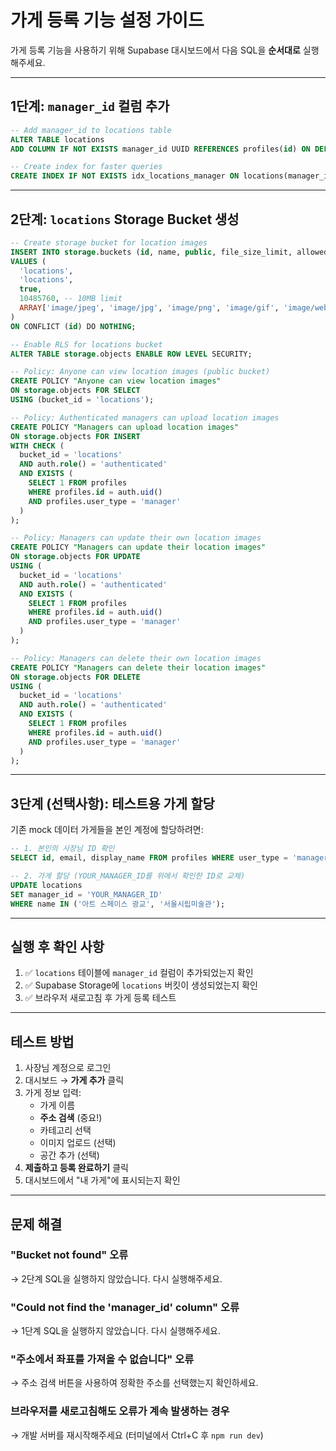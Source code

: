 # 가게 등록 기능 설정 가이드

가게 등록 기능을 사용하기 위해 Supabase 대시보드에서 다음 SQL을 **순서대로** 실행해주세요.

---

## 1단계: `manager_id` 컬럼 추가

```sql
-- Add manager_id to locations table
ALTER TABLE locations
ADD COLUMN IF NOT EXISTS manager_id UUID REFERENCES profiles(id) ON DELETE SET NULL;

-- Create index for faster queries
CREATE INDEX IF NOT EXISTS idx_locations_manager ON locations(manager_id);
```

---

## 2단계: `locations` Storage Bucket 생성

```sql
-- Create storage bucket for location images
INSERT INTO storage.buckets (id, name, public, file_size_limit, allowed_mime_types)
VALUES (
  'locations',
  'locations',
  true,
  10485760, -- 10MB limit
  ARRAY['image/jpeg', 'image/jpg', 'image/png', 'image/gif', 'image/webp']
)
ON CONFLICT (id) DO NOTHING;

-- Enable RLS for locations bucket
ALTER TABLE storage.objects ENABLE ROW LEVEL SECURITY;

-- Policy: Anyone can view location images (public bucket)
CREATE POLICY "Anyone can view location images"
ON storage.objects FOR SELECT
USING (bucket_id = 'locations');

-- Policy: Authenticated managers can upload location images
CREATE POLICY "Managers can upload location images"
ON storage.objects FOR INSERT
WITH CHECK (
  bucket_id = 'locations' 
  AND auth.role() = 'authenticated'
  AND EXISTS (
    SELECT 1 FROM profiles 
    WHERE profiles.id = auth.uid() 
    AND profiles.user_type = 'manager'
  )
);

-- Policy: Managers can update their own location images
CREATE POLICY "Managers can update their location images"
ON storage.objects FOR UPDATE
USING (
  bucket_id = 'locations' 
  AND auth.role() = 'authenticated'
  AND EXISTS (
    SELECT 1 FROM profiles 
    WHERE profiles.id = auth.uid() 
    AND profiles.user_type = 'manager'
  )
);

-- Policy: Managers can delete their own location images
CREATE POLICY "Managers can delete their location images"
ON storage.objects FOR DELETE
USING (
  bucket_id = 'locations' 
  AND auth.role() = 'authenticated'
  AND EXISTS (
    SELECT 1 FROM profiles 
    WHERE profiles.id = auth.uid() 
    AND profiles.user_type = 'manager'
  )
);
```

---

## 3단계 (선택사항): 테스트용 가게 할당

기존 mock 데이터 가게들을 본인 계정에 할당하려면:

```sql
-- 1. 본인의 사장님 ID 확인
SELECT id, email, display_name FROM profiles WHERE user_type = 'manager';

-- 2. 가게 할당 (YOUR_MANAGER_ID를 위에서 확인한 ID로 교체)
UPDATE locations 
SET manager_id = 'YOUR_MANAGER_ID' 
WHERE name IN ('아트 스페이스 광교', '서울시립미술관');
```

---

## 실행 후 확인 사항

1. ✅ `locations` 테이블에 `manager_id` 컬럼이 추가되었는지 확인
2. ✅ Supabase Storage에 `locations` 버킷이 생성되었는지 확인
3. ✅ 브라우저 새로고침 후 가게 등록 테스트

---

## 테스트 방법

1. 사장님 계정으로 로그인
2. 대시보드 → **가게 추가** 클릭
3. 가게 정보 입력:
   - 가게 이름
   - **주소 검색** (중요!)
   - 카테고리 선택
   - 이미지 업로드 (선택)
   - 공간 추가 (선택)
4. **제출하고 등록 완료하기** 클릭
5. 대시보드에서 "내 가게"에 표시되는지 확인

---

## 문제 해결

### "Bucket not found" 오류
→ 2단계 SQL을 실행하지 않았습니다. 다시 실행해주세요.

### "Could not find the 'manager_id' column" 오류
→ 1단계 SQL을 실행하지 않았습니다. 다시 실행해주세요.

### "주소에서 좌표를 가져올 수 없습니다" 오류
→ 주소 검색 버튼을 사용하여 정확한 주소를 선택했는지 확인하세요.

### 브라우저를 새로고침해도 오류가 계속 발생하는 경우
→ 개발 서버를 재시작해주세요 (터미널에서 Ctrl+C 후 `npm run dev`)














